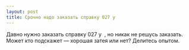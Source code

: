 ```yaml
---
layout: post 
title: Срочно надо заказать справку 027 у ‌ ‌ 
--- 
```

Давно нужно заказать справку 027 у ‌ ‌, но никак не решусь заказать. Может кто подскажет — хорошая затея или нет? Делитесь опытом.